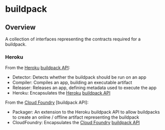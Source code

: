 # buildpack

## Overview

A collection of interfaces representing the contracts required for a buildpack.

### Heroku

From the [Heroku](http://heroku.com) [buildpack API](https://devcenter.heroku.com/articles/buildpacks):

* Detector: Detects whether the buildpack should be run on an app
* Compiler: Compiles an app, building an executable artifact
* Releaser: Releases an app, defining metadata used to execute the app
* Heroku: Encapsulates the [Heroku](http://heroku.com) [buildpack API](https://devcenter.heroku.com/articles/buildpacks)

From the [Cloud Foundry](http://cloudfoundry.org)
[buildpack API]:

* Packager: An extension to the Heroku buildpack API to allow buildpacks to
  create an online / offline artifact representing the buildpack
* CloudFoundry: Encapsulates the [Cloud Foundry](http://cloudfoundry.org)
[buildpack API](http://docs.cloudfoundry.org/buildpacks/)
